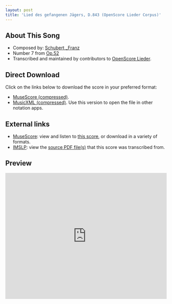 ```yaml
---
layout: post
title: 'Lied des gefangenen Jägers, D.843 (OpenScore Lieder Corpus)'
---
```


## About This Song

- Composed by: [Schubert,_Franz](https://fourscoreandmore.org/openscore/lieder/Schubert,_Franz)
- Number 7 from [Op.52](https://fourscoreandmore.org/openscore/lieder/Schubert,_Franz/Op.52)
- Transcribed and maintained by contributors to [OpenScore Lieder].

[OpenScore Lieder]: https://musescore.com/openscore-lieder-corpus

## Direct Download

Click on the links below to download the score in your preferred format:
- [MuseScore (compressed)](https://github.com/openscore/lieder/blob/main/scores/Schubert,_Franz/Op.52/7_Lied_des_gefangenen_Jägers,_D.843/lc6389071.mscz?raw=true).
- [MusicXML (compressed)](https://github.com/openscore/lieder/blob/main/scores/Schubert,_Franz/Op.52/7_Lied_des_gefangenen_Jägers,_D.843/lc6389071.mxl?raw=true). Use this version to open the file in other notation apps.

## External links

- [MuseScore]: view and listen to [this score][MuseScore], or download in a variety of formats.
- [IMSLP]: view the [source PDF file(s)][IMSLP] that this score was transcribed from.

[MuseScore]: https://musescore.com/score/6389071
[IMSLP]: https://imslp.org/wiki/Special:ReverseLookup/16401

## Preview

<iframe width="100%" height="394" src="https://musescore.com/openscore-lieder-corpus/scores/6389071/embed" frameborder="0" allowfullscreen allow="autoplay; fullscreen"></iframe>
